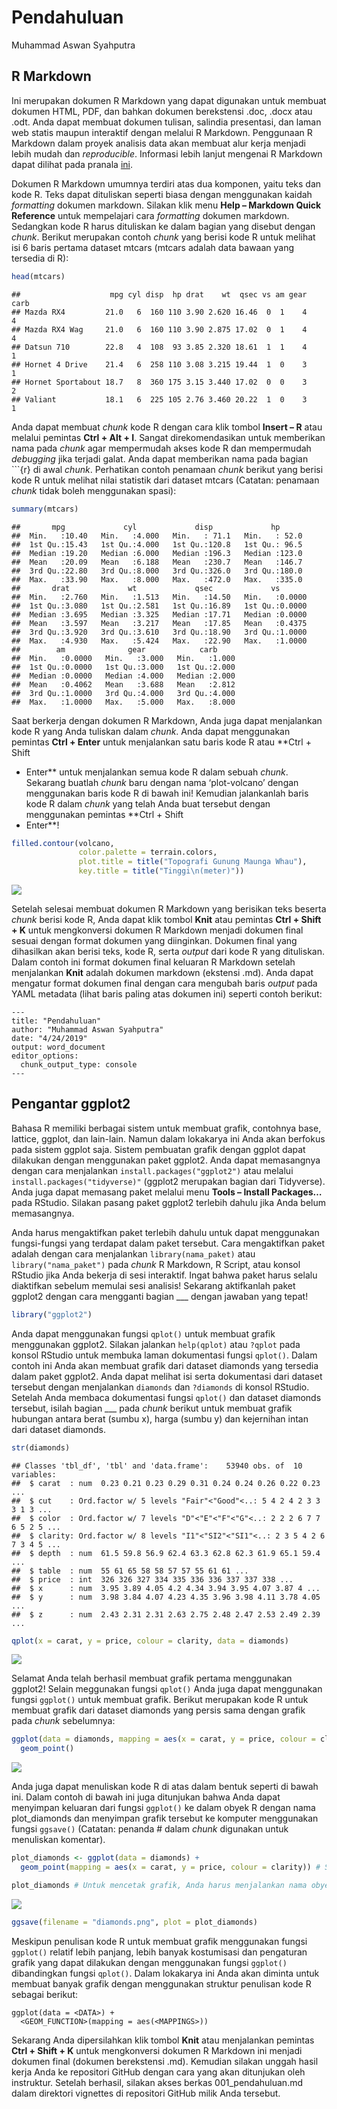 Pendahuluan
================
Muhammad Aswan Syahputra

## R Markdown

Ini merupakan dokumen R Markdown yang dapat digunakan untuk membuat
dokumen HTML, PDF, dan bahkan dokumen berekstensi .doc, .docx atau .odt.
Anda dapat membuat dokumen tulisan, salindia presentasi, dan laman web
statis maupun interaktif dengan melalui R Markdown. Penggunaan R
Markdown dalam proyek analisis data akan membuat alur kerja menjadi
lebih mudah dan *reproducible*. Informasi lebih lanjut mengenai R
Markdown dapat dilihat pada pranala [ini](http://rmarkdown.rstudio.com).

Dokumen R Markdown umumnya terdiri atas dua komponen, yaitu teks dan
kode R. Teks dapat dituliskan seperti biasa dengan menggunakan kaidah
*formatting* dokumen markdown. Silakan klik menu **Help – Markdown Quick
Reference** untuk mempelajari cara *formatting* dokumen markdown.
Sedangkan kode R harus dituliskan ke dalam bagian yang disebut dengan
*chunk*. Berikut merupakan contoh *chunk* yang berisi kode R untuk
melihat isi 6 baris pertama dataset mtcars (mtcars adalah data bawaan
yang tersedia di
    R):

``` r
head(mtcars) 
```

    ##                    mpg cyl disp  hp drat    wt  qsec vs am gear carb
    ## Mazda RX4         21.0   6  160 110 3.90 2.620 16.46  0  1    4    4
    ## Mazda RX4 Wag     21.0   6  160 110 3.90 2.875 17.02  0  1    4    4
    ## Datsun 710        22.8   4  108  93 3.85 2.320 18.61  1  1    4    1
    ## Hornet 4 Drive    21.4   6  258 110 3.08 3.215 19.44  1  0    3    1
    ## Hornet Sportabout 18.7   8  360 175 3.15 3.440 17.02  0  0    3    2
    ## Valiant           18.1   6  225 105 2.76 3.460 20.22  1  0    3    1

Anda dapat membuat *chunk* kode R dengan cara klik tombol **Insert – R**
atau melalui pemintas **Ctrl + Alt + I**. Sangat direkomendasikan untuk
memberikan nama pada *chunk* agar mempermudah akses kode R dan
mempermudah *debugging* jika terjadi galat. Anda dapat memberikan nama
pada bagian \`\`\`{r} di awal *chunk*. Perhatikan contoh penamaan
*chunk* berikut yang berisi kode R untuk melihat nilai statistik dari
dataset mtcars (Catatan: penamaan *chunk* tidak boleh menggunakan
spasi):

``` r
summary(mtcars)
```

    ##       mpg             cyl             disp             hp       
    ##  Min.   :10.40   Min.   :4.000   Min.   : 71.1   Min.   : 52.0  
    ##  1st Qu.:15.43   1st Qu.:4.000   1st Qu.:120.8   1st Qu.: 96.5  
    ##  Median :19.20   Median :6.000   Median :196.3   Median :123.0  
    ##  Mean   :20.09   Mean   :6.188   Mean   :230.7   Mean   :146.7  
    ##  3rd Qu.:22.80   3rd Qu.:8.000   3rd Qu.:326.0   3rd Qu.:180.0  
    ##  Max.   :33.90   Max.   :8.000   Max.   :472.0   Max.   :335.0  
    ##       drat             wt             qsec             vs        
    ##  Min.   :2.760   Min.   :1.513   Min.   :14.50   Min.   :0.0000  
    ##  1st Qu.:3.080   1st Qu.:2.581   1st Qu.:16.89   1st Qu.:0.0000  
    ##  Median :3.695   Median :3.325   Median :17.71   Median :0.0000  
    ##  Mean   :3.597   Mean   :3.217   Mean   :17.85   Mean   :0.4375  
    ##  3rd Qu.:3.920   3rd Qu.:3.610   3rd Qu.:18.90   3rd Qu.:1.0000  
    ##  Max.   :4.930   Max.   :5.424   Max.   :22.90   Max.   :1.0000  
    ##        am              gear            carb      
    ##  Min.   :0.0000   Min.   :3.000   Min.   :1.000  
    ##  1st Qu.:0.0000   1st Qu.:3.000   1st Qu.:2.000  
    ##  Median :0.0000   Median :4.000   Median :2.000  
    ##  Mean   :0.4062   Mean   :3.688   Mean   :2.812  
    ##  3rd Qu.:1.0000   3rd Qu.:4.000   3rd Qu.:4.000  
    ##  Max.   :1.0000   Max.   :5.000   Max.   :8.000

Saat berkerja dengan dokumen R Markdown, Anda juga dapat menjalankan
kode R yang Anda tuliskan dalam *chunk*. Anda dapat menggunakan pemintas
**Ctrl + Enter** untuk menjalankan satu baris kode R atau **Ctrl + Shift
+ Enter** untuk menjalankan semua kode R dalam sebuah *chunk*. Sekarang
buatlah *chunk* baru dengan nama ‘plot-volcano’ dengan menggunakan baris
kode R di bawah ini\! Kemudian jalankanlah baris kode R dalam *chunk*
yang telah Anda buat tersebut dengan menggunakan pemintas **Ctrl + Shift
+ Enter**\!

``` r
filled.contour(volcano,
               color.palette = terrain.colors, 
               plot.title = title("Topografi Gunung Maunga Whau"), 
               key.title = title("Tinggi\n(meter)"))
```

<img src="001_pendahuluan_files/figure-gfm/unnamed-chunk-2-1.png" style="display: block; margin: auto;" />

Setelah selesai membuat dokumen R Markdown yang berisikan teks beserta
*chunk* berisi kode R, Anda dapat klik tombol **Knit** atau pemintas
**Ctrl + Shift + K** untuk mengkonversi dokumen R Markdown menjadi
dokumen final sesuai dengan format dokumen yang diinginkan. Dokumen
final yang dihasilkan akan berisi teks, kode R, serta *output* dari kode
R yang dituliskan. Dalam contoh ini format dokumen final keluaran R
Markdown setelah menjalankan **Knit** adalah dokumen markdown (ekstensi
.md). Anda dapat mengatur format dokumen final dengan cara mengubah
baris *output* pada YAML metadata (lihat baris paling atas dokumen ini)
seperti contoh berikut:

    ---
    title: "Pendahuluan"
    author: "Muhammad Aswan Syahputra"
    date: "4/24/2019"
    output: word_document
    editor_options: 
      chunk_output_type: console
    ---

## Pengantar ggplot2

Bahasa R memiliki berbagai sistem untuk membuat grafik, contohnya base,
lattice, ggplot, dan lain-lain. Namun dalam lokakarya ini Anda akan
berfokus pada sistem ggplot saja. Sistem pembuatan grafik dengan ggplot
dapat dilakukan dengan menggunakan paket ggplot2. Anda dapat memasangnya
dengan cara menjalankan `install.packages("ggplot2")` atau melalui
`install.packages("tidyverse)"` (ggplot2 merupakan bagian dari
Tidyverse). Anda juga dapat memasang paket melalui menu **Tools –
Install Packages…** pada RStudio. Silakan pasang paket ggplot2 terlebih
dahulu jika Anda belum memasangnya.

Anda harus mengaktifkan paket terlebih dahulu untuk dapat menggunakan
fungsi-fungsi yang terdapat dalam paket tersebut. Cara mengaktifkan
paket adalah dengan cara menjalankan `library(nama_paket)` atau
`library("nama_paket")` pada *chunk* R Markdown, R Script, atau konsol
RStudio jika Anda bekerja di sesi interaktif. Ingat bahwa paket harus
selalu diaktifkan sebelum memulai sesi analisis\! Sekarang aktifkanlah
paket ggplot2 dengan cara mengganti bagian \_\_\_ dengan jawaban yang
tepat\!

``` r
library("ggplot2")
```

Anda dapat menggunakan fungsi `qplot()` untuk membuat grafik menggunakan
ggplot2. Silakan jalankan `help(qplot)` atau `?qplot` pada konsol
RStudio untuk membuka laman dokumentasi fungsi `qplot()`. Dalam contoh
ini Anda akan membuat grafik dari dataset diamonds yang tersedia dalam
paket ggplot2. Anda dapat melihat isi serta dokumentasi dari dataset
tersebut dengan menjalankan `diamonds` dan `?diamonds` di konsol
RStudio. Setelah Anda membaca dokumentasi fungsi `qplot()` dan dataset
diamonds tersebut, isilah bagian \_\_\_ pada *chunk* berikut untuk
membuat grafik hubungan antara berat (sumbu x), harga (sumbu y) dan
kejernihan intan dari dataset
    diamonds.

``` r
str(diamonds)
```

    ## Classes 'tbl_df', 'tbl' and 'data.frame':    53940 obs. of  10 variables:
    ##  $ carat  : num  0.23 0.21 0.23 0.29 0.31 0.24 0.24 0.26 0.22 0.23 ...
    ##  $ cut    : Ord.factor w/ 5 levels "Fair"<"Good"<..: 5 4 2 4 2 3 3 3 1 3 ...
    ##  $ color  : Ord.factor w/ 7 levels "D"<"E"<"F"<"G"<..: 2 2 2 6 7 7 6 5 2 5 ...
    ##  $ clarity: Ord.factor w/ 8 levels "I1"<"SI2"<"SI1"<..: 2 3 5 4 2 6 7 3 4 5 ...
    ##  $ depth  : num  61.5 59.8 56.9 62.4 63.3 62.8 62.3 61.9 65.1 59.4 ...
    ##  $ table  : num  55 61 65 58 58 57 57 55 61 61 ...
    ##  $ price  : int  326 326 327 334 335 336 336 337 337 338 ...
    ##  $ x      : num  3.95 3.89 4.05 4.2 4.34 3.94 3.95 4.07 3.87 4 ...
    ##  $ y      : num  3.98 3.84 4.07 4.23 4.35 3.96 3.98 4.11 3.78 4.05 ...
    ##  $ z      : num  2.43 2.31 2.31 2.63 2.75 2.48 2.47 2.53 2.49 2.39 ...

``` r
qplot(x = carat, y = price, colour = clarity, data = diamonds)
```

<img src="001_pendahuluan_files/figure-gfm/plot-diamonds1-1.png" style="display: block; margin: auto;" />

Selamat Anda telah berhasil membuat grafik pertama menggunakan ggplot2\!
Selain meggunakan fungsi `qplot()` Anda juga dapat menggunakan fungsi
`ggplot()` untuk membuat grafik. Berikut merupakan kode R untuk membuat
grafik dari dataset diamonds yang persis sama dengan grafik pada *chunk*
sebelumnya:

``` r
ggplot(data = diamonds, mapping = aes(x = carat, y = price, colour = clarity)) +
  geom_point()
```

<img src="001_pendahuluan_files/figure-gfm/plot-diamonds2-1.png" style="display: block; margin: auto;" />

Anda juga dapat menuliskan kode R di atas dalam bentuk seperti di bawah
ini. Dalam contoh di bawah ini juga ditunjukan bahwa Anda dapat
menyimpan keluaran dari fungsi `ggplot()` ke dalam obyek R dengan nama
plot\_diamonds dan menyimpan grafik tersebut ke komputer menggunakan
fungsi `ggsave()` (Catatan: penanda \# dalam *chunk* digunakan untuk
menuliskan komentar).

``` r
plot_diamonds <- ggplot(data = diamonds) +
  geom_point(mapping = aes(x = carat, y = price, colour = clarity)) # Saat output disimpan ke dalam obyek R, grafik tidak otomatis dicetak

plot_diamonds # Untuk mencetak grafik, Anda harus menjalankan nama obyek R yang sebelumnya dibuat
```

<img src="001_pendahuluan_files/figure-gfm/plot-diamonds3-1.png" style="display: block; margin: auto;" />

``` r
ggsave(filename = "diamonds.png", plot = plot_diamonds)
```

Meskipun penulisan kode R untuk membuat grafik menggunakan fungsi
`ggplot()` relatif lebih panjang, lebih banyak kostumisasi dan
pengaturan grafik yang dapat dilakukan dengan menggunakan fungsi
`ggplot()` dibandingkan fungsi `qplot()`. Dalam lokakarya ini Anda akan
diminta untuk membuat banyak grafik dengan menggunakan struktur
penulisan kode R sebagai berikut:

``` 
ggplot(data = <DATA>) +
  <GEOM_FUNCTION>(mapping = aes(<MAPPINGS>))  
```

Sekarang Anda dipersilahkan klik tombol **Knit** atau menjalankan
pemintas **Ctrl + Shift + K** untuk mengkonversi dokumen R Markdown ini
menjadi dokumen final (dokumen berekstensi .md). Kemudian silakan unggah
hasil kerja Anda ke repositori GitHub dengan cara yang akan ditunjukan
oleh instruktur. Setelah berhasil, silakan akses berkas
001\_pendahuluan.md dalam direktori vignettes di repositori GitHub milik
Anda tersebut.

